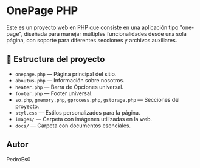 # OnePage PHP

Este es un proyecto web en PHP que consiste en una aplicación tipo "one-page", diseñada para manejar múltiples funcionalidades desde una sola página, con soporte para diferentes secciones y archivos auxiliares.

## 📂 Estructura del proyecto

- `onepage.php` — Página principal del sitio.
- `aboutus.php` — Información sobre nosotros.
- `heater.php` — Barra de Opciones universal.
- `footer.php` — Footer universal.
- `so.php`, `gmemory.php`, `gprocess.php`, `gstorage.php` — Secciones del proyecto.
- `styl.css` — Estilos personalizados para la página.
- `images/` — Carpeta con imágenes utilizadas en la web.
- `docs/` — Carpeta con documentos esenciales.

## Autor

PedroEs0

